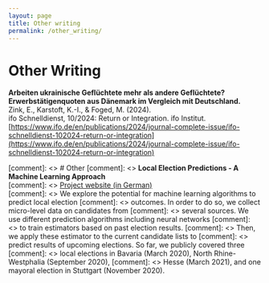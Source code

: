 ```yaml
---
layout: page
title: Other writing
permalink: /other_writing/
---
```


# Other Writing

**Arbeiten ukrainische Geflüchtete mehr als andere Geflüchtete? Erwerbstätigenquoten aus Dänemark im Vergleich mit Deutschland.** <br> 
Zink, E., Karstoft, K.-I., & Foged, M. (2024). <br>
ifo Schnelldienst, 10/2024: Return or Integration. ifo Institut. <br>
[https://www.ifo.de/en/publications/2024/journal-complete-issue/ifo-schnelldienst-102024-return-or-integration](https://www.ifo.de/en/publications/2024/journal-complete-issue/ifo-schnelldienst-102024-return-or-integration)


[comment]: <> # Other
[comment]: <> **Local Election Predictions - A Machine Learning Approach** <br>
[comment]: <> [Project website (in German)](https://www.wahlorakel.com/) <br>
[comment]: <> We explore the potential for machine learning algorithms to predict local election 
[comment]: <> outcomes. In order to do so, we collect micro-level data on candidates from 
[comment]: <> several sources. We use different prediction algorithms including neural networks 
[comment]: <> to train estimators based on past election results. 
[comment]: <> Then, we apply these estimator to the current candidate lists to 
[comment]: <> predict results of upcoming elections. So far, we publicly covered three 
[comment]: <> local elections in Bavaria (March 2020), North Rhine-Westphalia (September 2020), 
[comment]: <> Hesse (March 2021), and one mayoral election in Stuttgart (November 2020).